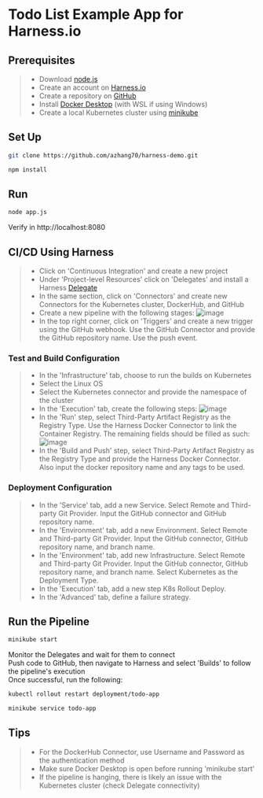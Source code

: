# Todo List Example App for Harness.io

## Prerequisites 

> - Download [node.js](https://nodejs.org/en/)
> - Create an account on [Harness.io](https://www.harness.io/)
> - Create a repository on [GitHub](https://github.com/)
> - Install [Docker Desktop](https://docs.docker.com/desktop/) (with WSL if using Windows)
> - Create a local Kubernetes cluster using [minikube](https://kubernetes.io/docs/tasks/tools/install-minikube/)

## Set Up

```sh
git clone https://github.com/azhang70/harness-demo.git
```

```sh
npm install
```

## Run

```sh
node app.js
```

Verify in http://localhost:8080

## CI/CD Using Harness
> - Click on 'Continuous Integration' and create a new project
> - Under 'Project-level Resources' click on 'Delegates' and install a Harness [Delegate](https://developer.harness.io/docs/platform/get-started/tutorials/install-delegate/#get-your-harness-account-id)
> - In the same section, click on 'Connectors' and create new Connectors for the Kubernetes cluster, DockerHub, and GitHub
> - Create a new pipeline with the following stages: ![image](https://github.com/user-attachments/assets/5a8d8642-093d-45d5-a80d-c4b2d969f87f)
> - In the top right corner, click on 'Triggers' and create a new trigger using the GitHub webhook. Use the GitHub Connector and provide the GitHub repository name. Use the push event.

 ### Test and Build Configuration
> - In the 'Infrastructure' tab, choose to run the builds on Kubernetes
> - Select the Linux OS
> - Select the Kubernetes connector and provide the namespace of the cluster
> - In the 'Execution' tab, create the following steps: ![image](https://github.com/user-attachments/assets/471b2fcd-f11d-45b6-8c67-6b0668a6a8bd)
> - In the 'Run' step, select Third-Party Artifact Registry as the Registry Type. Use the Harness Docker Connector to link the Container Registry. The remaining fields should be filled as such: ![image](https://github.com/user-attachments/assets/ab3aae98-b8ba-43fb-aed8-e57bd8898d1e)
> - In the 'Build and Push' step, select Third-Party Artifact Registry as the Registry Type and provide the Harness Docker Connector. Also input the docker repository name and any tags to be used.

### Deployment Configuration
> - In the 'Service' tab, add a new Service. Select Remote and Third-party Git Provider. Input the GitHub connector and GitHub repository name.
> - In the 'Environment' tab, add a new Environment. Select Remote and Third-party Git Provider. Input the GitHub connector,  GitHub repository name, and branch name.
> - In the 'Environment' tab, add new Infrastructure. Select Remote and Third-party Git Provider. Input the GitHub connector,  GitHub repository name, and branch name. Select Kubernetes as the Deployment Type.
> - In the 'Execution' tab, add a new step K8s Rollout Deploy.
> - In the 'Advanced' tab, define a failure strategy.

## Run the Pipeline
```sh
minikube start
```
Monitor the Delegates and wait for them to connect</br>
Push code to GitHub, then navigate to Harness and select 'Builds' to follow the pipeline's execution</br>
Once successful, run the following:
```sh
kubectl rollout restart deployment/todo-app
```
```sh
minikube service todo-app
```

## Tips
> - For the DockerHub Connector, use Username and Password as the authentication method
> - Make sure Docker Desktop is open before running 'minikube start'
> - If the pipeline is hanging, there is likely an issue with the Kubernetes cluster (check Delegate connectivity)
